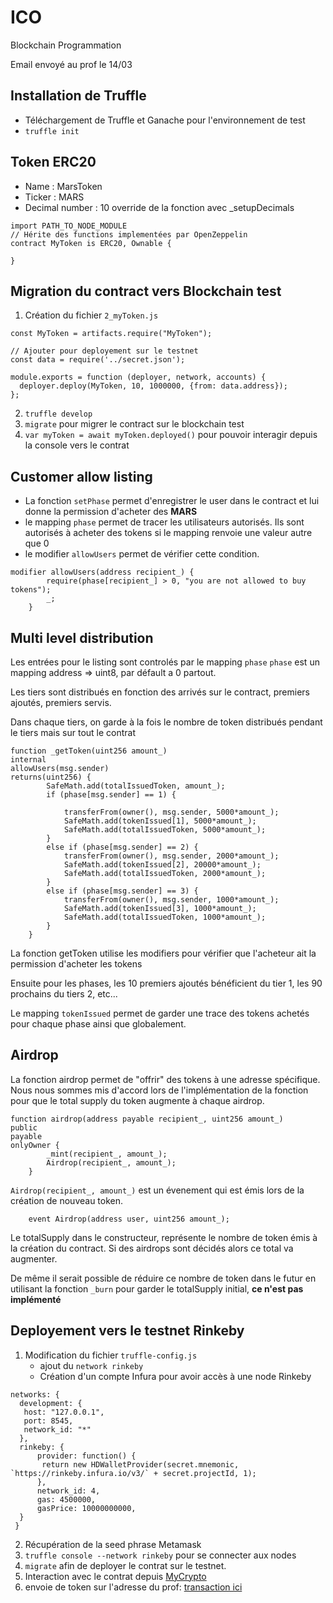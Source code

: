 # ICO
Blockchain Programmation

Email envoyé au prof le 14/03

## Installation de Truffle

* Téléchargement de Truffle et Ganache pour l'environnement de test
* `truffle init`

## Token ERC20
* Name : MarsToken
* Ticker : MARS
* Decimal number : 10 override de la fonction avec _setupDecimals

```
import PATH_TO_NODE_MODULE
// Hérite des functions implementées par OpenZeppelin
contract MyToken is ERC20, Ownable {

}
```

## Migration du contract vers Blockchain test

1. Création du fichier `2_myToken.js`

```
const MyToken = artifacts.require("MyToken");

// Ajouter pour deployement sur le testnet
const data = require('../secret.json');

module.exports = function (deployer, network, accounts) {
  deployer.deploy(MyToken, 10, 1000000, {from: data.address});
};

```
2. `truffle develop`
3. `migrate` pour migrer le contract sur le blockchain test
4. `var myToken = await myToken.deployed()` pour pouvoir interagir depuis la console vers le contrat
## Customer allow listing

* La fonction `setPhase` permet d'enregistrer le user dans le contract et lui donne la permission d'acheter des **MARS**
* le mapping `phase` permet de tracer les utilisateurs autorisés. Ils sont autorisés à acheter des tokens si le mapping renvoie une valeur autre que 0
* le modifier `allowUsers` permet de vérifier cette condition.
```
modifier allowUsers(address recipient_) {
        require(phase[recipient_] > 0, "you are not allowed to buy tokens");
        _;
    }
```

## Multi level distribution

Les entrées pour le listing sont controlés par le mapping `phase`
`phase` est un mapping address => uint8, par défault a 0 partout.

Les tiers sont distribués en fonction des arrivés sur le contract, premiers ajoutés, premiers servis.

Dans chaque tiers, on garde à la fois le nombre de token distribués pendant le tiers mais sur tout le contrat

```
function _getToken(uint256 amount_) 
internal 
allowUsers(msg.sender)
returns(uint256) {
        SafeMath.add(totalIssuedToken, amount_);
        if (phase[msg.sender] == 1) {

            transferFrom(owner(), msg.sender, 5000*amount_);
            SafeMath.add(tokenIssued[1], 5000*amount_);
            SafeMath.add(totalIssuedToken, 5000*amount_);
        }
        else if (phase[msg.sender] == 2) {
            transferFrom(owner(), msg.sender, 2000*amount_);
            SafeMath.add(tokenIssued[2], 20000*amount_);
            SafeMath.add(totalIssuedToken, 2000*amount_);
        }
        else if (phase[msg.sender] == 3) {
            transferFrom(owner(), msg.sender, 1000*amount_);
            SafeMath.add(tokenIssued[3], 1000*amount_);
            SafeMath.add(totalIssuedToken, 1000*amount_);
        }
    }
```

La fonction getToken utilise les modifiers pour vérifier que l'acheteur ait la permission d'acheter les tokens

Ensuite pour les phases, les 10 premiers ajoutés bénéficient du tier 1, les 90 prochains du tiers 2, etc...

Le mapping `tokenIssued` permet de garder une trace des tokens achetés pour chaque phase ainsi que globalement.


## Airdrop

La fonction airdrop permet de "offrir" des tokens à une adresse spécifique. Nous nous sommes mis d'accord lors de l'implémentation de la fonction pour que le total supply du token augmente à chaque airdrop.

```
function airdrop(address payable recipient_, uint256 amount_)
public 
payable
onlyOwner {
        _mint(recipient_, amount_);
        Airdrop(recipient_, amount_);
    }
```
`Airdrop(recipient_, amount_)` est un évenement qui est émis lors de la création de nouveau token.

```
    event Airdrop(address user, uint256 amount_);
```

Le totalSupply dans le constructeur, représente le nombre de token émis à la création du contract. Si des airdrops sont décidés alors ce total va augmenter.

De même il serait possible de réduire ce nombre de token dans le futur en utilisant la fonction `_burn` pour garder le totalSupply initial, **ce n'est pas implémenté**

## Deployement vers le testnet Rinkeby

1. Modification du fichier `truffle-config.js`
    * ajout du `network rinkeby`
    * Création d'un compte Infura pour avoir accès à une node Rinkeby

```
networks: {
  development: {
   host: "127.0.0.1",
   port: 8545,
   network_id: "*"
  },
  rinkeby: {
      provider: function() { 
       return new HDWalletProvider(secret.mnemonic, `https://rinkeby.infura.io/v3/` + secret.projectId, 1);
      },
      network_id: 4,
      gas: 4500000,
      gasPrice: 10000000000,
  }
 }
```
2. Récupération de la seed phrase Metamask
3. `truffle console --network rinkeby` pour se connecter aux nodes
4. `migrate` afin de deployer le contrat sur le testnet.
5. Interaction avec le contrat depuis [MyCrypto](myCrypto.com)
6. envoie de token sur l'adresse du prof: [transaction ici](https://rinkeby.etherscan.io/tx/0xf86d0676a7c2bd02de6c45e2ee27f43d2caa3d694468db8fd797f5df06e12cb5)

